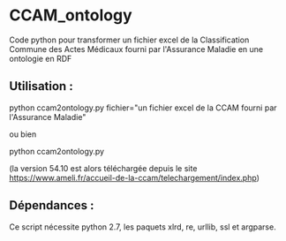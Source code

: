 # CCAM_ontology
Code python pour transformer un fichier excel de la Classification Commune des Actes Médicaux fourni par l'Assurance Maladie en une ontologie en RDF


## Utilisation :
python ccam2ontology.py fichier="un fichier excel de la CCAM fourni par l'Assurance Maladie"

ou bien

python ccam2ontology.py

(la version 54.10 est alors téléchargée depuis le site https://www.ameli.fr/accueil-de-la-ccam/telechargement/index.php)

## Dépendances :
Ce script nécessite python 2.7, les paquets xlrd, re, urllib, ssl et argparse.
